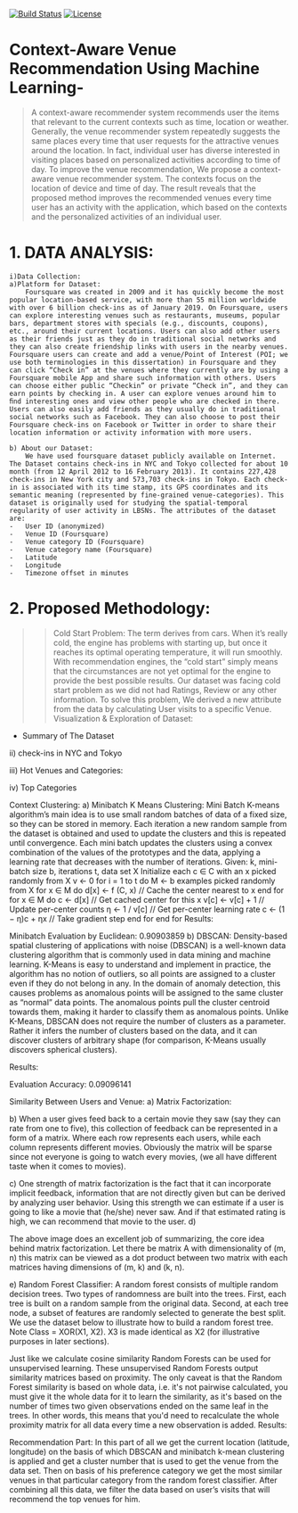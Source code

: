 [![Build Status](http://img.shields.io/travis/badges/badgerbadgerbadger.svg?style=flat-square)](https://travis-ci.org/badges/badgerbadgerbadger)  [![License](http://img.shields.io/:license-mit-blue.svg?style=flat-square)](http://badges.mit-license.org)

# Context-Aware Venue Recommendation Using Machine Learning-

> A context-aware recommender system recommends user the items that relevant to the current contexts such as time, location or weather. Generally, the venue recommender system repeatedly suggests the same places every time that user requests for the attractive venues around the location. In fact, individual user has diverse interested in visiting places based on personalized activities according to time of day. To improve the venue recommendation, We propose a context-aware venue recommender system. The contexts focus on the location of device and time of day. 
> The result reveals that the proposed method improves the recommended venues every time user has an activity with the application, which based on the contexts and the personalized activities of an individual user.


# 1. DATA ANALYSIS:
    i)Data Collection:
	a)Platform for Dataset:
		Foursquare was created in 2009 and it has quickly become the most popular location-based service, with more than 55 million worldwide with over 6 billion check-ins as of January 2019. On Foursquare, users can explore interesting venues such as restaurants, museums, popular bars, department stores with specials (e.g., discounts, coupons), etc., around their current locations. Users can also add other users as their friends just as they do in traditional social networks and they can also create friendship links with users in the nearby venues. Foursquare users can create and add a venue/Point of Interest (POI; we use both terminologies in this dissertation) in Foursquare and they can click “Check in” at the venues where they currently are by using a Foursquare mobile App and share such information with others. Users can choose either public “Checkin” or private “Check in”, and they can earn points by checking in. A user can explore venues around him to ﬁnd interesting ones and view other people who are checked in there. Users can also easily add friends as they usually do in traditional social networks such as Facebook. They can also choose to post their Foursquare check-ins on Facebook or Twitter in order to share their location information or activity information with more users.

	b) About our Dataset:
		We have used foursquare dataset publicly available on Internet. The Dataset contains check-ins in NYC and Tokyo collected for about 10 month (from 12 April 2012 to 16 February 2013). It contains 227,428 check-ins in New York city and 573,703 check-ins in Tokyo. Each check-in is associated with its time stamp, its GPS coordinates and its semantic meaning (represented by fine-grained venue-categories). This dataset is originally used for studying the spatial-temporal regularity of user activity in LBSNs. The attributes of the dataset are:
	-	User ID (anonymized)
	-	Venue ID (Foursquare)
	-	Venue category ID (Foursquare)
	-	Venue category name (Foursquare)
	-	Latitude
	-	Longitude
	-	Timezone offset in minutes 

# 2. Proposed Methodology:	 
> > Cold Start Problem:
	The term derives from cars. When it’s really cold, the engine has problems with starting up, but once it reaches its optimal operating temperature, it will run smoothly. With recommendation engines, the “cold start” simply means that the circumstances are not yet optimal for the engine to provide the best possible results. Our dataset was facing cold start problem as we did not had Ratings, Review or any other information. To solve this problem, We derived a new attribute from the data by calculating User visits to a specific Venue.
Visualization & Exploration of Dataset: 
-	Summary of The Dataset

                    






ii)	check-ins in NYC and Tokyo
        


iii)	Hot Venues and Categories:








iv)	Top Categories

 
	
Context Clustering:
a)	Minibatch K Means Clustering:
Mini Batch K-means algorithm’s main idea is to use small random batches of data of a fixed size, so they can be stored in memory. Each iteration a new random sample from the dataset is obtained and used to update the clusters and this is repeated until convergence. Each mini batch updates the clusters using a convex combination of the values of the prototypes and the data, applying a learning rate that decreases with the number of iterations.
Given: k, mini-batch size b, iterations t, data set X
Initialize each c ∈ C with an x picked randomly from X
v ← 0
for i = 1 to t do
      M ← b examples picked randomly from X
      for x ∈ M do
            d[x] ← f (C, x)           // Cache the center nearest to x
      end for
      for x ∈ M do
            c ← d[x]                    // Get cached center for this x
            v[c] ← v[c] + 1         // Update per-center counts
            η ← 1 / v[c]              // Get per-center learning rate
            c ← (1 − η)c + ηx      // Take gradient step
      end for
end for
Results:
	 
Minibatch Evaluation by Euclidean: 0.90903859
b)	DBSCAN:
Density-based spatial clustering of applications with noise (DBSCAN) is a well-known data clustering algorithm that is commonly used in data mining and machine learning. K-Means is easy to understand and implement in practice, the algorithm has no notion of outliers, so all points are assigned to a cluster even if they do not belong in any. In the domain of anomaly detection, this causes problems as anomalous points will be assigned to the same cluster as “normal” data points. The anomalous points pull the cluster centroid towards them, making it harder to classify them as anomalous points.
Unlike K-Means, DBSCAN does not require the number of clusters as a parameter. Rather it infers the number of clusters based on the data, and it can discover clusters of arbitrary shape (for comparison, K-Means usually discovers spherical clusters). 
 
Results:
  
Evaluation Accuracy: 0.09096141

Similarity Between Users and Venue:
a)	Matrix Factorization:

b)	When a user gives feed back to a certain movie they saw (say they can rate from one to five), this collection of feedback can be represented in a form of a matrix. Where each row represents each users, while each column represents different movies. Obviously the matrix will be sparse since not everyone is going to watch every movies, (we all have different taste when it comes to movies).

c)	One strength of matrix factorization is the fact that it can incorporate implicit feedback, information that are not directly given but can be derived by analyzing user behavior. Using this strength we can estimate if a user is going to like a movie that (he/she) never saw. And if that estimated rating is high, we can recommend that movie to the user.
d)	 

The above image does an excellent job of summarizing, the core idea behind matrix factorization. Let there be matrix A with dimensionality of (m, n) this matrix can be viewed as a dot product between two matrix with each matrices having dimensions of (m, k) and (k, n).

e)	Random Forest Classifier:
A random forest consists of multiple random decision trees. Two types of randomness are built into the trees. First, each tree is built on a random sample from the original data. Second, at each tree node, a subset of features are randomly selected to generate the best split. We use the dataset below to illustrate how to build a random forest tree. Note Class = XOR(X1, X2). X3 is made identical as X2 (for illustrative purposes in later sections).
 
Just like we calculate cosine similarity Random Forests can be used for unsupervised learning. These unsupervised Random Forests output similarity matrices based on proximity. The only caveat is that the Random Forest similarity is based on whole data, i.e. it's not pairwise calculated, you must give it the whole data for it to learn the similarity, as it's based on the number of times two given observations ended on the same leaf in the trees. In other words, this means that you'd need to recalculate the whole proximity matrix for all data every time a new observation is added.
Results:
	  

Recommendation Part:
	In this part of all we get the current location (latitude, longitude) on the basis of which DBSCAN and minibatch k-mean clustering is applied and get a cluster number that is used to get the venue from the data set. Then on basis of his preference category we get the most similar venues in that particular category from the random forest classifier. After combining all this data, we filter the data based on user’s visits that will recommend the top venues for him.
 


